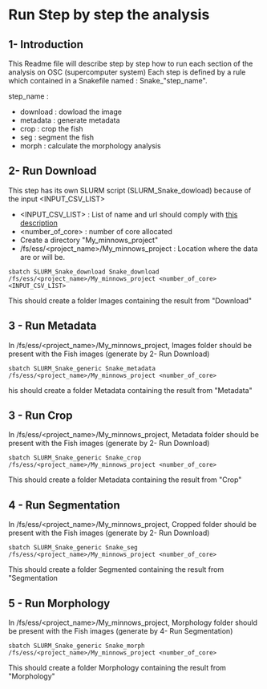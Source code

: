 # Run Step by step the analysis

## 1- Introduction

This Readme file will describe step by step how to run each section of the analysis on OSC (supercomputer system) 
Each step is defined by a rule which contained in a Snakefile named : Snake_"step_name".

step_name :

 + download : dowload the image
 + metadata : generate metadata
 + crop : crop the fish
 + seg : segment the fish
 + morph : calculate the morphology analysis


## 2- Run Download
This step has its own SLURM script (SLURM_Snake_dowload) because of the input <INPUT_CSV_LIST>

+ <INPUT_CSV_LIST> : List of name and url should comply with [this description]()
+ <number_of_core> : number of core allocated
+ Create a directory "My_minnows_project"
+ /fs/ess/<project_name>/My_minnows_project : Location where the data are or will be.

```
sbatch SLURM_Snake_download Snake_download /fs/ess/<project_name>/My_minnows_project <number_of_core>  <INPUT_CSV_LIST> 
```
This should create a folder Images containing the result from "Download"
## 3 - Run Metadata

In /fs/ess/<project_name>/My_minnows_project, Images folder should be present with the Fish images (generate by 2- Run Download)

```
sbatch SLURM_Snake_generic Snake_metadata /fs/ess/<project_name>/My_minnows_project <number_of_core>  
```
his should create a folder Metadata containing the result from "Metadata"

## 3 - Run Crop

In /fs/ess/<project_name>/My_minnows_project, Metadata folder should be present with the Fish images (generate by 2- Run Download)

```
sbatch SLURM_Snake_generic Snake_crop /fs/ess/<project_name>/My_minnows_project <number_of_core>  
```
This should create a folder Metadata containing the result from "Crop"

## 4 - Run Segmentation

In /fs/ess/<project_name>/My_minnows_project, Cropped folder should be present with the Fish images (generate by 2- Run Download)

```
sbatch SLURM_Snake_generic Snake_seg /fs/ess/<project_name>/My_minnows_project <number_of_core>  
```
This should create a folder Segmented containing the result from "Segmentation

## 5 - Run Morphology

In /fs/ess/<project_name>/My_minnows_project, Morphology folder should be present with the Fish images (generate by 4- Run Segmentation)

```
sbatch SLURM_Snake_generic Snake_morph /fs/ess/<project_name>/My_minnows_project <number_of_core>  
```
This should create a folder Morphology containing the result from "Morphology"




